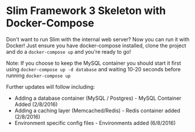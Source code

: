 # Slim Framework 3 Skeleton with Docker-Compose

Don't want to run Slim with the internal web server? Now you can run it with Docker! Just ensure you have docker-compose installed, clone the project and do a `docker-compose up` and you're ready to go!

Note: If you choose to keep the MySQL container you should start it first using `docker-compose up -d database` and waiting 10-20 seconds before running `docker-compose up`

Further updates will follow including:

- Adding a database container (MySQL / Postgres) - MySQL Container Added (2/8/2016)
- Adding a caching layer (Memcached/Redis) - Redis container added (2/8/2016)
- Environment specific config files - Environments added (6/8/2016)